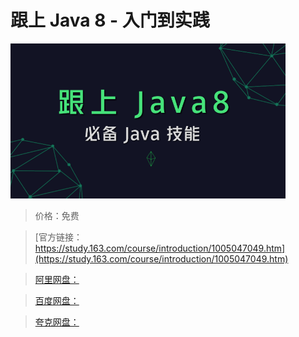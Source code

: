 # 跟上 Java 8 - 入门到实践

![img](../../../assets/study163/free/4C375A6F92082F16B29C3F526A1D3CA0.png)

> 价格：免费

> [官方链接：https://study.163.com/course/introduction/1005047049.htm](https://study.163.com/course/introduction/1005047049.htm)

> [阿里网盘：]()

> [百度网盘：]()

> [夸克网盘：]()

